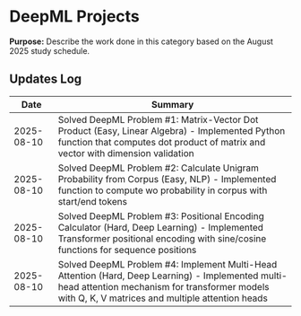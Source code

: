 # DeepML Projects
**Purpose:** Describe the work done in this category based on the August 2025 study schedule.

## Updates Log
| Date | Summary |
|------|---------|
| 2025-08-10 | Solved DeepML Problem #1: Matrix-Vector Dot Product (Easy, Linear Algebra) - Implemented Python function that computes dot product of matrix and vector with dimension validation |
| 2025-08-10 | Solved DeepML Problem #2: Calculate Unigram Probability from Corpus (Easy, NLP) - Implemented function to compute wo probability in corpus with start/end tokens |
| 2025-08-10 | Solved DeepML Problem #3: Positional Encoding Calculator (Hard, Deep Learning) - Implemented Transformer positional encoding with sine/cosine functions for sequence positions |
| 2025-08-10 | Solved DeepML Problem #4: Implement Multi-Head Attention (Hard, Deep Learning) - Implemented multi-head attention mechanism for transformer models with Q, K, V matrices and multiple attention heads |
